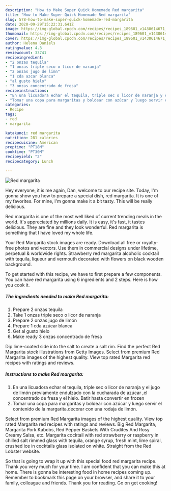 ```yaml
---
description: "How to Make Super Quick Homemade Red margarita"
title: "How to Make Super Quick Homemade Red margarita"
slug: 578-how-to-make-super-quick-homemade-red-margarita
date: 2020-09-29T15:22:31.641Z
image: https://img-global.cpcdn.com/recipes/recipes_189601_v1430614671_receta_foto_00189601-q7ccuxqs2uhuksfttkxx/751x532cq70/red-margarita-foto-principal.jpg
thumbnail: https://img-global.cpcdn.com/recipes/recipes_189601_v1430614671_receta_foto_00189601-q7ccuxqs2uhuksfttkxx/751x532cq70/red-margarita-foto-principal.jpg
cover: https://img-global.cpcdn.com/recipes/recipes_189601_v1430614671_receta_foto_00189601-q7ccuxqs2uhuksfttkxx/751x532cq70/red-margarita-foto-principal.jpg
author: Helena Daniels
ratingvalue: 4.3
reviewcount: 33741
recipeingredient:
- "2 onzas tequila"
- "1 onzas triple seco o licor de naranja"
- "2 onzas jugo de limn"
- "1 cda azcar blanca"
- "al gusto hielo"
- "3 onzas concentrado de fresa"
recipeinstructions:
- "En una licuadora echar el tequila, triple sec o licor de naranja y el jugo de limón previamente endulzado con la cucharada de azúcar ,el concentrado de fresa y el hielo. Batir hasta convertir en frozen"
- "Tomar una copa para margaritas y boldear con azúcar y luego servir el contenido de la margarita.decorar con una rodaja de limón."
categories:
- Recipe
tags:
- red
- margarita

katakunci: red margarita 
nutrition: 281 calories
recipecuisine: American
preptime: "PT18M"
cooktime: "PT30M"
recipeyield: "2"
recipecategory: Lunch

---
```



![Red margarita](https://img-global.cpcdn.com/recipes/recipes_189601_v1430614671_receta_foto_00189601-q7ccuxqs2uhuksfttkxx/751x532cq70/red-margarita-foto-principal.jpg)

Hey everyone, it is me again, Dan, welcome to our recipe site. Today, I'm gonna show you how to prepare a special dish, red margarita. It is one of my favorites. For mine, I'm gonna make it a bit tasty. This will be really delicious.

Red margarita is one of the most well liked of current trending meals in the world. It's appreciated by millions daily. It is easy, it's fast, it tastes delicious. They are fine and they look wonderful. Red margarita is something that I have loved my whole life.

Your Red Margarita stock images are ready. Download all free or royalty-free photos and vectors. Use them in commercial designs under lifetime, perpetual &amp; worldwide rights. Strawberry red margarita alcoholic cocktail with tequila, liqueur and vermouth decorated with flowers on black wooden background.


To get started with this recipe, we have to first prepare a few components. You can have red margarita using 6 ingredients and 2 steps. Here is how you cook it.

<!--inarticleads1-->

##### The ingredients needed to make Red margarita:

1. Prepare 2 onzas tequila
1. Take 1 onzas triple seco o licor de naranja
1. Prepare 2 onzas jugo de limón
1. Prepare 1 cda azúcar blanca
1. Get al gusto hielo
1. Make ready 3 onzas concentrado de fresa


Dip lime-coated side into the salt to create a salt rim. Find the perfect Red Margarita stock illustrations from Getty Images. Select from premium Red Margarita images of the highest quality. View top rated Margarita red recipes with ratings and reviews. 

<!--inarticleads2-->

##### Instructions to make Red margarita:

1. En una licuadora echar el tequila, triple sec o licor de naranja y el jugo de limón previamente endulzado con la cucharada de azúcar ,el concentrado de fresa y el hielo. Batir hasta convertir en frozen
1. Tomar una copa para margaritas y boldear con azúcar y luego servir el contenido de la margarita.decorar con una rodaja de limón.


Select from premium Red Margarita images of the highest quality. View top rated Margarita red recipes with ratings and reviews. Big Red Margarita, Margarita Pork Kabobs, Red Pepper Baskets With Crudites And Rosy Creamy Salsa, etc. Margarita cocktail with red strawberry or raspberry in chilled salt rimmed glass with tequila, orange syrup, fresh mint, lime spiral, crushed ice in cocktails glass isolated on white. Straight from the Red Lobster website. 

So that is going to wrap it up with this special food red margarita recipe. Thank you very much for your time. I am confident that you can make this at home. There is gonna be interesting food in home recipes coming up. Remember to bookmark this page on your browser, and share it to your family, colleague and friends. Thank you for reading. Go on get cooking!
